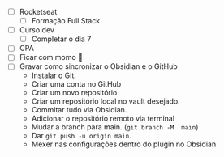  - [ ] Rocketseat
	 - [ ] Formação Full Stack
 - [ ] Curso.dev
	 - [ ] Completar o dia 7
 - [ ] CPA
 - [ ] Ficar com momo 💞
 - [ ] Gravar como sincronizar o Obsidian e o GitHub
	 - Instalar o Git.
	 - Criar uma conta no GitHub
	 - Criar um novo repositório.
	 - Criar um repositório local no vault desejado.
	 - Commitar tudo via Obsidian.
	 - Adicionar o repositório remoto via terminal
	 - Mudar a branch para main. (`git branch -M  main`)
	 - Dar `git push -u origin main`.
	 - Mexer nas configurações dentro do plugin no Obsidian